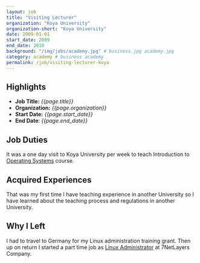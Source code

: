 ```yaml
---
layout: job
title: "Visiting Lecturer"
organization: "Koya University"
organization-short: "Koya University"
date: 2009-01-01
start_date: 2009
end_date: 2010
background: "/img/jobs/academy.jpg" # business.jpg academy.jpg
category: academy # business academy
permalink: /job/visiting-lecturer-koya
---
```


## Highlights

- **Job Title:** _{{page.title}}_
- **Organization:** _{{page.organization}}_
- **Start Date:** _{{page.start_date}}_
- **End Date**: _{{page.end_date}}_

## Job Duties

It was a one day visit to Koya University per week to teach Introduction to [Operating Systems](/academy/lecture/os/) course.

## Acquired Experiences

That was my first time I have teaching experience in another University so I have learned about the teaching process and regulations in another University.

## Why I Left

I had to travel to Germany for my Linux administration training grant. Then up on return I started a part time job as [Linux Administrator](/job/linux-administrator) at 7NetLayers Company.
